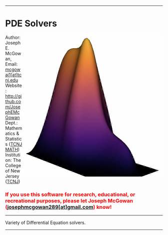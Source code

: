 <hr>
<H1> PDE Solvers </H1>
<a href="https://github.com/JosephEMcGowan/PDE_Solvers"><img src="https://github.com/JosephEMcGowan/PDE_Solvers/blob/main/2D_NH_Heat_Equation.png" align="right" height="452" width="450" ></a>
Author: Joseph E. McGowan, <br>
Email: <a href="mailto:josephmcgowan289[at]gmail.com"> mcgowaj1[at]tcnj.edu </a> <br>
Website: <a href="http://github.com/JosephEMcGowan"> http://github.com/JosephEMcGowan </a> <br>
Dept.: Mathematics & Statistics (<a href="https://mathstat.tcnj.edu/">TCNJ MATH</a>) <br>
Institution: The College of New Jersey (<a href="https://tcnj.edu/">TCNJ</a>) <br>

<H4>  </H4>

<h3 style="color:red;"> If you use this software for research, educational, or recreational purposes, please let Joseph McGowan (<a href="mailto:josephmcgowan289[at]gmail.com">josephmcgowan289[at]gmail.com</a>) know! </h3>


<hr> Variety of Differential Equation solvers.  </hr>

<hr> </hr>
